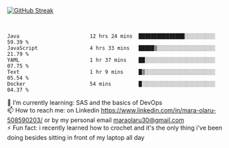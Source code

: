 

[![GitHub Streak](https://streak-stats.demolab.com?user=MaraxD&theme=tokyonight)](https://git.io/streak-stats)
 
 
 <br/>

<!--START_SECTION:waka-->

```text
Java                       12 hrs 24 mins  ███████████████░░░░░░░░░░   59.39 %
JavaScript                 4 hrs 33 mins   █████▒░░░░░░░░░░░░░░░░░░░   21.79 %
YAML                       1 hr 37 mins    ██░░░░░░░░░░░░░░░░░░░░░░░   07.75 %
Text                       1 hr 9 mins     █▒░░░░░░░░░░░░░░░░░░░░░░░   05.54 %
Docker                     54 mins         █░░░░░░░░░░░░░░░░░░░░░░░░   04.37 %
```

<!--END_SECTION:waka-->
<!--[![willianrod's wakatime stats](https://github-readme-stats.vercel.app/api/wakatime?username=MaraxD)](https://github.com/anuraghazra/github-readme-stats)-->

🌱 I’m currently learning: SAS and the basics of DevOps<br/>
📫 How to reach me: on Linkedin https://www.linkedin.com/in/mara-olaru-508590203/ or by my personal email maraolaru30@gmail.com <br/>
⚡ Fun fact: i recently learned how to crochet and it's the only thing i've been doing besides sitting in front of my laptop all day <br/>
 
